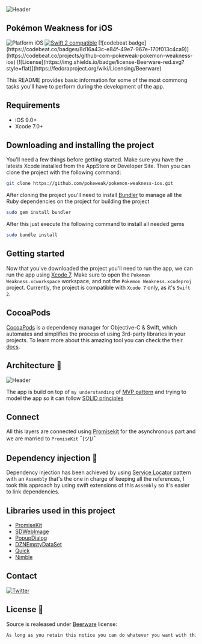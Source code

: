 ![Header](art/header.png)

Pokémon Weakness for iOS
------------------------

<img src="https://img.shields.io/badge/platform-iOS-blue.svg?style=flat" alt="Platform iOS" />
<a href="https://developer.apple.com/swift"><img src="https://img.shields.io/badge/swift2-compatible-4BC51D.svg?style=flat" alt="Swift 2 compatible" /></a>
[![codebeat badge](https://codebeat.co/badges/8d16a43c-e84f-49e7-967e-170f013c4ca9)](https://codebeat.co/projects/github-com-pokeweak-pokemon-weakness-ios)
[![License](https://img.shields.io/badge/license-Beerware-red.svg?style=flat)](https://fedoraproject.org/wiki/Licensing/Beerware)

This README provides basic information for some of the most commong tasks you'll have to perform during the development of the app.

## Requirements

* iOS 9.0+
* Xcode 7.0+

## Downloading and installing the project

You'll need a few things before getting started. Make sure you have the latests Xcode installed from the AppStore or Developer Site. Then you can clone the project with the following command:

```bash
git clone https://github.com/pokeweak/pokemon-weakness-ios.git
```

After cloning the project you'll need to install [Bundler](http://bundler.io/) to manage all the Ruby dependencies on the project for building the project

```bash
sudo gem install bundler
```

After this just execute the following command to install all needed gems

```bash
sudo bundle install
```

## Getting started

Now that you've downloaded the project you'll need to run the app, we can run the app using [Xcode 7](https://developer.apple.com/xcode/downloads/). Make sure to open the `Pokemon Weakness.xcworkspace` workspace, and not the `Pokemon Weakness.xcodeproj` project.
Currently, the project is compatible with `Xcode 7` only, as it's `Swift 2`.

## CocoaPods

[CocoaPods](https://cocoapods.org/) is a dependency manager for Objective-C & Swift, which automates and simplifies the process of using 3rd-party libraries in your projects. To learn more about this amazing tool you can check the their [docs](https://guides.cocoapods.org/). 

## Architecture 🎯

![Header](art/architecture.png)

The app is build on top of `my understanding` of [MVP pattern](https://en.wikipedia.org/wiki/Model%E2%80%93view%E2%80%93presenter) and trying to model the app so it can follow [SOLID principles](https://en.wikipedia.org/wiki/SOLID_(object-oriented_design))

## Connect

All this layers are connected using [Promisekit](http://promisekit.org/) for the asynchronous part and we are married to `PromiseKit`  ¯\(ツ)/¯

## Dependency injection 💉

Dependency injection has been achieved by using [Service Locator](https://msdn.microsoft.com/es-es/library/ff648968.aspx) pattern with an `Assembly` that's the one in charge of keeping all the references, I took this approach by using swift extensions of this `Assembly` so it's easier to link dependencies.

## Libraries used in this project

* [PromiseKit](https://github.com/mxcl/PromiseKit)
* [SDWebImage](https://github.com/rs/SDWebImage)
* [PopupDialog](https://github.com/Orderella/PopupDialog)
* [DZNEmptyDataSet](https://github.com/dzenbot/DZNEmptyDataSet)
* [Quick](https://github.com/Quick/Quick)
* [Nimble](https://github.com/Quick/Nimble)

## Contact

[![Twitter](https://img.shields.io/badge/twitter-@skyweb07-red.svg?style=flat)](https://twitter.com/skyweb07)

## License 🍺

Source is realeased under [Beerware](https://es.wikipedia.org/wiki/Beerware) license:

```bash
As long as you retain this notice you can do whatever you want with this stuff. If we meet some day, and you think this stuff is worth it, you can buy me a beer in return.
```

